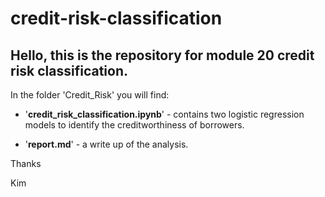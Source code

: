 # credit-risk-classification

## Hello, this is the repository for module 20 credit risk classification.

In the folder 'Credit_Risk' you will find:

 - '**credit_risk_classification.ipynb**' - contains two logistic regression models to identify the creditworthiness of borrowers.

  - '**report.md**' - a write up of the analysis.

Thanks

Kim